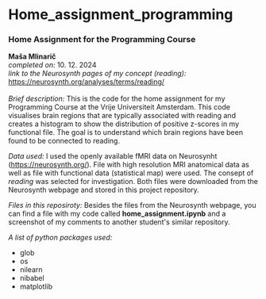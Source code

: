 # Home_assignment_programming
### **Home Assignment for the Programming Course**
**Maša Mlinarič**<br>
*completed on:* 10. 12. 2024<br>
*link to the Neurosynth pages of my concept (reading):* https://neurosynth.org/analyses/terms/reading/<br>
<br>
*Brief description:* This is the code for the home assignment for my Programming Course at the Vrije Universiteit Amsterdam. This code visualises brain regions that are typically associated with reading and creates a histogram to show the distribution of positive z-scores in my functional file. The goal is to understand which brain regions have been found to be connected to reading.

*Data used:*
I used the openly available fMRI data on Neurosynht (https://neurosynth.org/). File with high resolution MRI anatomical data as well as file with functional data (statistical map) were used. The consept of *reading* was selected for investigation. Both files were downloaded from the Neurosynth webpage and stored in this project repository.

*Files in this reposiroty:* Besides the files from the Neurosynth webpage, you can find a file with my code called **home_assignment.ipynb** and a screenshot of my comments to another student's similar repository.

*A list of python packages used:*<br>
- glob
-  os
-  nilearn
-  nibabel
-  matplotlib
